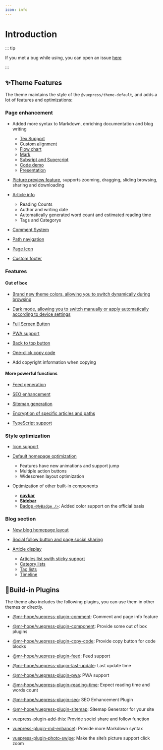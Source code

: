 ```yaml
---
icon: info
---
```


# Introduction

::: tip

If you met a bug while using, you can open an issue [here](https://github.com/vuepress-theme-hope/vuepress-theme-hope/issues)

:::

## ✨Theme Features

The theme maintains the style of the `@vuepress/theme-default`, and adds a lot of features and optimizations:

### Page enhancement

- Added more syntax to Markdown, enriching documentation and blog writing

  - [Tex Support](feature/markdown/tex.md)
  - [Custom alignment](feature/markdown/align.md)
  - [Flow chart](feature/markdown/flowchart.md)
  - [Mark](feature/markdown/mark.md)
  - [Subsript and Supercript](feature/markdown/sup-sub.md)
  - [Code demo](feature/markdown/demo.md)
  - [Presentation](feature/markdown/presentation.md)

- [Picture preview feature](feature/page.md#picture-preview), supports zooming, dragging, sliding browsing, sharing and downloading

- [Article info](feature/page-info.md)

  - Reading Counts
  - Author and writing date
  - Automatically generated word count and estimated reading time
  - Tags and Categorys

- [Comment System](feature/comment.md)

- [Path navigation](layout/page.md#breadcrumb)

- [Page Icon](layout/page.md#icon-support)

- [Custom footer](layout/page.md#footer-support)

### Features

#### Out of box

- [Brand new theme colors, allowing you to switch dynamically during browsing](feature/theme.md#theme-color)

- [Dark mode, allowing you to switch manually or apply automatically according to device settings](feature/theme.md#darkmode)

- [Full Screen Button](feature/theme.md#fullscreen-button)

- [PWA support](feature/pwa.md)

- [Back to top button](feature/component.md#back-to-top-button-backtotop)

- [One-click copy code](feature/page.md#code-copy)

- Add copyright information when copying

#### More powerful functions

- [Feed generation](feature/feed.md)

- [SEO enhancement](feature/seo-sitemap.md#SEO)

- [Sitemap generation](feature/seo-sitemap.md#Sitemap)

- [Encryption of specific articles and paths](feature/encrypt.md)

- [TypeScript support](feature/typescript.md)

### Style optimization

- [Icon support](feature/readme.md)

- [Default homepage optimization](layout/home.md)

  - Features have new animations and support jump
  - Multiple action buttons
  - Widescreen layout optimization

- Optimization of other built-in components

  - [**navbar**](layout/navbar.md)
  - [**Sidebar**](layout/sidebar.md)
  - [Badge `<MyBadge />`](feature/component.md#badge-mybadge): Added color support on the official basis

### Blog section

- [New blog homepage layout](layout/blog.md)

- [Social follow button and page social sharing][add-this]

- [Article display](feature/blog.md)

  - [Articles list swith sticky support](feature/blog.md#article)
  - [Cateory lists](feature/blog.md#category)
  - [Tag lists](feature/blog.md#tags)
  - [Timeline](feature/blog.md#timeline)

## 🧩Build-in Plugins

The theme also includes the following plugins, you can use them in other themes or directly.

- [@mr-hope/vuepress-plugin-comment][comment]: Comment and page info feature

- [@mr-hope/vuepress-plugin-component](feature/component.md): Provide some out of box plugins

- [@mr-hope/vuepress-plugin-copy-code][copy-code]: Provide copy button for code blocks

- [@mr-hope/vuepress-plugin-feed][feed]: Feed support

- [@mr-hope/vuepress-plugin-last-update][last-update]: Last update time

- [@mr-hope/vuepress-plugin-pwa][pwa]: PWA support

- [@mr-hope/vuepress-plugin-reading-time][reading-time]: Expect reading time and words count

- [@mr-hope/vuepress-plugin-seo][seo]: SEO Enhancement Plugin

- [@mr-hope/vuepress-plugin-sitemap][sitemap]: Sitemap Generator for your site

- [vuepress-plugin-add-this][add-this]: Provide sociel share and follow function

- [vuepress-plugin-md-enhance][md-enhance]): Provide more Markdown syntax

- [vuepress-plugin-photo-swipe][photo-swipe]: Make the site’s picture support click zoom

[add-this]: https://vuepress-theme-hope.github.io/add-this/
[comment]: https://vuepress-theme-hope.github.io/comment/
[copy-code]: https://vuepress-theme-hope.github.io/copy-code/
[feed]: https://vuepress-theme-hope.github.io/feed/
[last-update]: https://vuepress-theme-hope.github.io/last-update/
[md-enhance]: https://vuepress-theme-hope.github.io/md-enhance/
[photo-swipe]: https://vuepress-theme-hope.github.io/photo-swipe/
[pwa]: https://vuepress-theme-hope.github.io/pwa/
[reading-time]: https://vuepress-theme-hope.github.io/reading-time/
[seo]: https://vuepress-theme-hope.github.io/seo/
[sitemap]: https://vuepress-theme-hope.github.io/sitemap/
